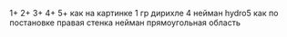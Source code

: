 1+
2+
3+
4+
5+ как на картинке 1 гр дирихле 4 нейман
hydro5 как по постановке правая стенка нейман прямоугольная область
